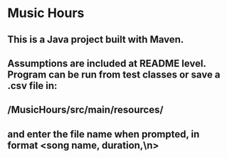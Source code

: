 # Music Hours

## This is a Java project built with Maven.

## Assumptions are included at README level. Program can be run from test classes or save a .csv file in:
## /MusicHours/src/main/resources/
## and enter the file name when prompted, in format <song name, duration,\n>

